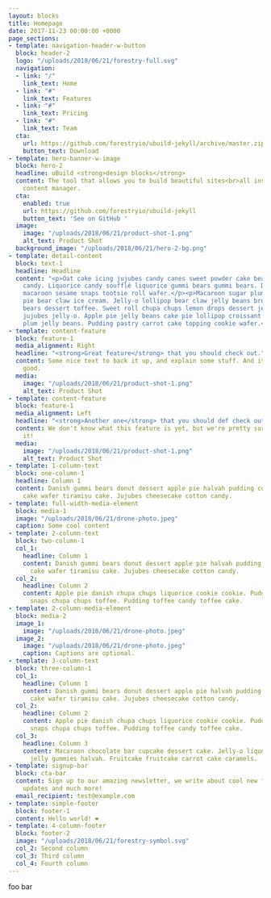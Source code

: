 ```yaml
---
layout: blocks
title: Homepage
date: 2017-11-23 00:00:00 +0000
page_sections:
- template: navigation-header-w-button
  block: header-2
  logo: "/uploads/2018/06/21/forestry-full.svg"
  navigation:
  - link: "/"
    link_text: Home
  - link: "#"
    link_text: Features
  - link: "#"
    link_text: Pricing
  - link: "#"
    link_text: Team
  cta:
    url: https://github.com/forestryio/ubuild-jekyll/archive/master.zip
    button_text: Download
- template: hero-banner-w-image
  block: hero-2
  headline: uBuild <strong>design blocks</strong>
  content: The tool that allows you to build beautiful sites<br>all inside Forestry's
    content manager.
  cta:
    enabled: true
    url: https://github.com/forestryio/ubuild-jekyll
    button_text: 'See on GitHub '
  image:
    image: "/uploads/2018/06/21/product-shot-1.png"
    alt_text: Product Shot
  background_image: "/uploads/2018/06/21/hero-2-bg.png"
- template: detail-content
  block: text-1
  headline: Headline
  content: "<p>Oat cake icing jujubes candy canes sweet powder cake bear claw cotton
    candy. Liquorice candy soufflé liquorice gummi bears gummi bears. Danish liquorice
    macaroon sesame snaps tootsie roll wafer.</p><p>Macaroon sugar plum dragée. Pie
    pie bear claw ice cream. Jelly-o lollipop bear claw jelly beans brownie gummi
    bears dessert toffee. Sweet roll chupa chups lemon drops dessert jelly.</p><p>Tiramisu
    jujubes jelly-o. Apple pie jelly beans cake pie lollipop croissant apple pie sugar
    plum jelly beans. Pudding pastry carrot cake topping cookie wafer.</p>"
- template: content-feature
  block: feature-1
  media_alignment: Right
  headline: "<strong>Great feature</strong> that you should check out."
  content: Some nice text to back it up, and explain some stuff. And it looks super
    good.
  media:
    image: "/uploads/2018/06/21/product-shot-1.png"
    alt_text: Product Shot
- template: content-feature
  block: feature-1
  media_alignment: Left
  headline: "<strong>Another one</strong> that you should def check out."
  content: We don't know what this feature is yet, but we're pretty sure you'll love
    it!
  media:
    image: "/uploads/2018/06/21/product-shot-1.png"
    alt_text: Product Shot
- template: 1-column-text
  block: one-column-1
  headline: Column 1
  content: Danish gummi bears donut dessert apple pie halvah pudding cupcake. Soufflé
    cake wafer tiramisu cake. Jujubes cheesecake cotton candy.
- template: full-width-media-element
  block: media-1
  image: "/uploads/2018/06/21/drone-photo.jpeg"
  caption: Some cool content
- template: 2-column-text
  block: two-column-1
  col_1:
    headline: Column 1
    content: Danish gummi bears donut dessert apple pie halvah pudding cupcake. Soufflé
      cake wafer tiramisu cake. Jujubes cheesecake cotton candy.
  col_2:
    headline: Column 2
    content: Apple pie danish chupa chups liquorice cookie cookie. Pudding donut sesame
      snaps chupa chups toffee. Pudding toffee candy toffee cake.
- template: 2-column-media-element
  block: media-2
  image_1:
    image: "/uploads/2018/06/21/drone-photo.jpeg"
  image_2:
    image: "/uploads/2018/06/21/drone-photo.jpeg"
    caption: Captions are optional.
- template: 3-column-text
  block: three-column-1
  col_1:
    headline: Column 1
    content: Danish gummi bears donut dessert apple pie halvah pudding cupcake. Soufflé
      cake wafer tiramisu cake. Jujubes cheesecake cotton candy.
  col_2:
    headline: Column 2
    content: Apple pie danish chupa chups liquorice cookie cookie. Pudding donut sesame
      snaps chupa chups toffee. Pudding toffee candy toffee cake.
  col_3:
    headline: Column 3
    content: Macaroon chocolate bar cupcake dessert cake. Jelly-o liquorice dessert
      jelly gummies halvah. Fruitcake fruitcake carrot cake caramels.
- template: signup-bar
  block: cta-bar
  content: Sign up to our amazing newsletter, we write about cool new features, industry
    updates and much more!
  email_recipient: test@example.com
- template: simple-footer
  block: footer-1
  content: Hello world! ❤︎
- template: 4-column-footer
  block: footer-2
  image: "/uploads/2018/06/21/forestry-symbol.svg"
  col_2: Second column
  col_3: Third column
  col_4: Fourth column
---
```


foo bar